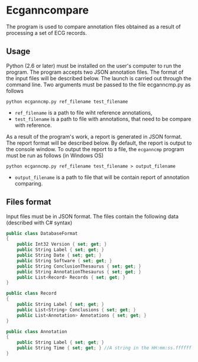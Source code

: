 Ecganncompare
===============================================================================

The program is used to compare annotation files obtained as a result of processing a set of ECG records.

Usage
-------------------------------------------------------------------------------

Python (2.6 or later) must be installed on the user's computer to run the program. 
The program accepts two JSON annotation files. The format of the input files will be described below. 
The launch is carried out through the command line. 
Two arguments must be passed to the file ecganncmp.py as follows

    python ecganncmp.py ref_filename test_filename

- `ref_filename` is a path to file wiht reference annotations,
- `test_filename` is a path to file with annotations, that need to be compare with reference.

As a result of the program's work, a report is generated in JSON format. 
The report format will be described below. 
By default, the report is output to the console window. 
To output the report to a file, the `ecganncmp` program must be run as follows (in Windows OS)

    python ecganncmp.py ref_filename test_filename > output_filename

- `output_filename` is a path to file that will be contain report of annotation comparing.

Files format
-------------------------------------------------------------------------------

Input files must be in JSON format. The files contain the following data (described with C# syntax)

```C#
public class DatabaseFormat
{
    public Int32 Version { set; get; }
    public String Label { set; get; }
    public String Date { set; get; }
    public String Software { set; get; }
    public String ConclusionThesaurus { set; get; }
    public String AnnotationThesaurus { set; get; }
    public List<Record> Records { set; get; }
}

public class Record
{
    public String Label { set; get; }
    public List<String> Conclusions { set; get; }
    public List<Annotation> Annotations { set; get; }
}

public class Annotation
{
    public String Label { set; get; }
    public String Time { set; get; } //A string in the HH:mm:ss.ffffff Format.
}
```
